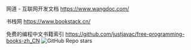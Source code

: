 网道 - 互联网开发文档 https://www.wangdoc.com/

书栈网 https://www.bookstack.cn/

免费的编程中文书籍索引
https://github.com/justjavac/free-programming-books-zh_CN
![GitHub Repo stars](https://img.shields.io/github/stars/justjavac/free-programming-books-zh_CN?style=social)
